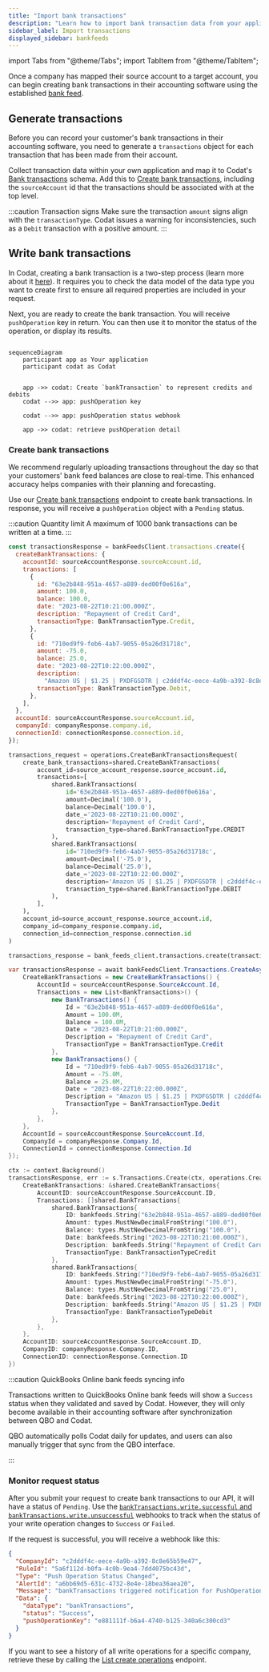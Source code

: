 ```yaml
---
title: "Import bank transactions"
description: "Learn how to import bank transaction data from your application to your customer's accounting software"
sidebar_label: Import transactions
displayed_sidebar: bankfeeds
---
```


import Tabs from "@theme/Tabs";
import TabItem from "@theme/TabItem";

Once a company has mapped their source account to a target account, you can begin creating bank transactions in their accounting software using the established [bank feed](../terms/bank-feed).

## Generate transactions

Before you can record your customer's bank transactions in their accounting software, you need to generate a `transactions` object for each transaction that has been made from their account.

Collect transaction data within your own application and map it to Codat's [Bank transactions](/bank-feeds-api#/schemas/BankTransactions) schema. Add this to [Create bank transactions](/bank-feeds-api#/schemas/CreateBankTransactions), including the `sourceAccount` id that the transactions should be associated with at the top level.

:::caution Transaction signs
Make sure the transaction `amount` signs align with the `transactionType`. Codat issues a warning for inconsistencies, such as a `Debit` transaction with a positive amount.
:::

## Write bank transactions

In Codat, creating a bank transaction is a two-step process (learn more about it [here](/using-the-api/push)). It requires you to check the data model of the data type you want to create first to ensure all required properties are included in your request.

Next, you are ready to create the bank transaction. You will receive `pushOperation` key in return. You can then use it to monitor the status of the operation, or display its results.

```mermaid

sequenceDiagram
    participant app as Your application
    participant codat as Codat


    app ->> codat: Create `bankTransaction` to represent credits and debits
    codat -->> app: pushOperation key

    codat -->> app: pushOperation status webhook

    app ->> codat: retrieve pushOperation detail

```

### Create bank transactions

We recommend regularly uploading transactions throughout the day so that your customers' bank feed balances are close to real-time. This enhanced accuracy helps companies with their planning and forecasting.

Use our [Create bank transactions](/bank-feeds-api#/operations/create-bank-transactions) endpoint to create bank transactions. In response, you will receive a `pushOperation` object with a `Pending` status.

:::caution Quantity limit
A maximum of 1000 bank transactions can be written at a time.
:::

<Tabs groupId="language">

<TabItem value="nodejs" label="TypeScript">

```javascript
const transactionsResponse = bankFeedsClient.transactions.create({
  createBankTransactions: {
    accountId: sourceAccountResponse.sourceAccount.id,
    transactions: [
      {
        id: "63e2b848-951a-4657-a889-ded00f0e616a",
        amount: 100.0,
        balance: 100.0,
        date: "2023-08-22T10:21:00.000Z",
        description: "Repayment of Credit Card",
        transactionType: BankTransactionType.Credit,
      },
      {
        id: "710ed9f9-feb6-4ab7-9055-05a26d31718c",
        amount: -75.0,
        balance: 25.0,
        date: "2023-08-22T10:22:00.000Z",
        description:
          "Amazon US | $1.25 | PXDFGSDTR | c2dddf4c-eece-4a9b-a392-8c8e65b59e47",
        transactionType: BankTransactionType.Debit,
      },
    ],
  },
  accountId: sourceAccountResponse.sourceAccount.id,
  companyId: companyResponse.company.id,
  connectionId: connectionResponse.connection.id,
});
```

</TabItem>

<TabItem value="python" label="Python">

```python
transactions_request = operations.CreateBankTransactionsRequest(
    create_bank_transactions=shared.CreateBankTransactions(
        account_id=source_account_response.source_account.id,
        transactions=[
            shared.BankTransactions(
                id='63e2b848-951a-4657-a889-ded00f0e616a',
                amount=Decimal('100.0'),
                balance=Decimal('100.0'),
                date_='2023-08-22T10:21:00.000Z',
                description='Repayment of Credit Card',
                transaction_type=shared.BankTransactionType.CREDIT
            ),
            shared.BankTransactions(
                id='710ed9f9-feb6-4ab7-9055-05a26d31718c',
                amount=Decimal('-75.0'),
                balance=Decimal('25.0'),
                date_='2023-08-22T10:22:00.000Z',
                description='Amazon US | $1.25 | PXDFGSDTR | c2dddf4c-eece-4a9b-a392-8c8e65b59e47',
                transaction_type=shared.BankTransactionType.DEBIT
            ),
        ],
    ),
    account_id=source_account_response.source_account.id,
    company_id=company_response.company.id,
    connection_id=connection_response.connection.id
)

transactions_response = bank_feeds_client.transactions.create(transactions_request)
```

</TabItem>

<TabItem value="csharp" label="C#">

```csharp
var transactionsResponse = await bankFeedsClient.Transactions.CreateAsync(new() {
    CreateBankTransactions = new CreateBankTransactions() {
        AccountId = sourceAccountResponse.SourceAccount.Id,
        Transactions = new List<BankTransactions>() {
            new BankTransactions() {
                Id = "63e2b848-951a-4657-a889-ded00f0e616a",
                Amount = 100.0M,
                Balance = 100.0M,
                Date = "2023-08-22T10:21:00.000Z",
                Description = "Repayment of Credit Card",
                TransactionType = BankTransactionType.Credit
            },
            new BankTransactions() {
                Id = "710ed9f9-feb6-4ab7-9055-05a26d31718c",
                Amount = -75.0M,
                Balance = 25.0M,
                Date = "2023-08-22T10:22:00.000Z",
                Description = "Amazon US | $1.25 | PXDFGSDTR | c2dddf4c-eece-4a9b-a392-8c8e65b59e47",
                TransactionType = BankTransactionType.Dedit
            },
        },
    },
    AccountId = sourceAccountResponse.SourceAccount.Id,
    CompanyId = companyResponse.Company.Id,
    ConnectionId = connectionResponse.Connection.Id
});
```

</TabItem>

<TabItem value="go" label="Go">

```go
ctx := context.Background()
transactionsResponse, err := s.Transactions.Create(ctx, operations.CreateBankTransactionsRequest{
    CreateBankTransactions: &shared.CreateBankTransactions{
        AccountID: sourceAccountResponse.SourceAccount.ID,
        Transactions: []shared.BankTransactions{
            shared.BankTransactions{
                ID: bankfeeds.String("63e2b848-951a-4657-a889-ded00f0e616a"),
                Amount: types.MustNewDecimalFromString("100.0"),
                Balance: types.MustNewDecimalFromString("100.0"),
                Date: bankfeeds.String("2023-08-22T10:21:00.000Z"),
                Description: bankfeeds.String("Repayment of Credit Card"),
                TransactionType: BankTransactionTypeCredit
            },
            shared.BankTransactions{
                ID: bankfeeds.String("710ed9f9-feb6-4ab7-9055-05a26d31718c"),
                Amount: types.MustNewDecimalFromString("-75.0"),
                Balance: types.MustNewDecimalFromString("25.0"),
                Date: bankfeeds.String("2023-08-22T10:22:00.000Z"),
                Description: bankfeeds.String("Amazon US | $1.25 | PXDFGSDTR | c2dddf4c-eece-4a9b-a392-8c8e65b59e47"),
                TransactionType: BankTransactionTypeDebit
            },
        },
    },
    AccountID: sourceAccountResponse.SourceAccount.ID,
    CompanyID: companyResponse.Company.ID,
    ConnectionID: connectionResponse.Connection.ID
})
```

</TabItem>

</Tabs>

:::caution QuickBooks Online bank feeds syncing info

Transactions written to QuickBooks Online bank feeds will show a `Success` status when they validated and saved by Codat. However, they will only become available in their accounting software after synchronization between QBO and Codat.

QBO automatically polls Codat daily for updates, and users can also manually trigger that sync from the QBO interface.

:::

### Monitor request status

After you submit your request to create bank transactions to our API, it will have a status of `Pending`. Use the [`bankTransactions.write.successful` and `bankTransactions.write.unsuccessful`](/using-the-api/webhooks/event-types) webhooks to track when the status of your write operation changes to `Success` or `Failed`.

If the request is successful, you will receive a webhook like this:

```json
{
  "CompanyId": "c2dddf4c-eece-4a9b-a392-8c8e65b59e47",
  "RuleId": "5a6f112d-b0fa-4c0b-9ea4-7dd4075bc43d",
  "Type": "Push Operation Status Changed",
  "AlertId": "a6bb69d5-631c-4732-8e4e-18bea36aea20",
  "Message": "bankTransactions triggered notification for PushOperationStatusChanged at 2023-09-12T18:19:42.742Z",
  "Data": {
    "dataType": "bankTransactions",
    "status": "Success",
    "pushOperationKey": "e881111f-b6a4-4740-b125-340a6c300cd3"
  }
}
```

If you want to see a history of all write operations for a specific company, retrieve these by calling the [List create operations](/bank-feeds-api#/operations/list-create-operations) endpoint.
